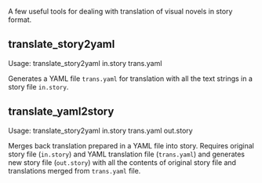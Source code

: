A few useful tools for dealing with translation of visual novels in
story format.

## translate_story2yaml

Usage: translate_story2yaml in.story trans.yaml

Generates a YAML file `trans.yaml` for translation with all the text
strings in a story file `in.story`.

## translate_yaml2story

Usage: translate_story2yaml in.story trans.yaml out.story

Merges back translation prepared in a YAML file into story. Requires
original story file (`in.story`) and YAML translation file
(`trans.yaml`) and generates new story file (`out.story`) with all the
contents of original story file and translations merged from
`trans.yaml` file.
